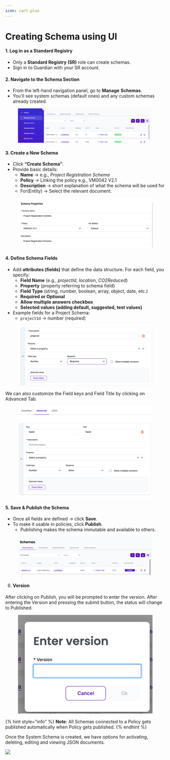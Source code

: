 ```yaml
---
icon: cart-plus
---
```


# Creating Schema using UI

#### **1. Log in as a Standard Registry**

* Only a **Standard Registry (SR)** role can create schemas.
* Sign in to Guardian with your SR account.

#### **2. Navigate to the Schema Section**

* From the left-hand navigation panel, go to **Manage** **Schemas**.
* You’ll see system schemas (default ones) and any custom schemas already created.

<figure><img src="../../../.gitbook/assets/image.png" alt=""><figcaption></figcaption></figure>

#### **3. Create a New Schema**

* Click **“Create Schema”**.
* Provide basic details:
  * **Name** → e.g., _Project Registration Schema_
  * **Policy** → Linking the policy e.g., VM0042 V2.1
  * **Description** → short explanation of what the schema will be used for
  * For(Entity) → Select the relevant document.&#x20;

<figure><img src="../../../.gitbook/assets/image (1).png" alt=""><figcaption></figcaption></figure>

#### **4. Define Schema Fields**

* Add **attributes (fields)** that define the data structure. For each field, you specify:
  * **Field Name** (e.g., _projectId_, _location_, _CO2Reduced_)
  * **Property** (property referring to schema field)
  * **Field Type** (string, number, boolean, array, object, date, etc.)
  * **Required or Optional**
  * **Allow multiple answers checkbox**
  * **Selected values (adding default, suggested, test values)**
* Example fields for a Project Schema:
  * `projectId` → number (required)

<figure><img src="../../../.gitbook/assets/image (2).png" alt=""><figcaption></figcaption></figure>

We can also customize the Field keys and Field Title by clicking on Advanced Tab.

<figure><img src="../../../.gitbook/assets/image (4).png" alt=""><figcaption></figcaption></figure>

#### **5. Save & Publish the Schema**

* Once all fields are defined → click **Save**.
* To make it usable in policies, click **Publish**.
  * Publishing makes the schema immutable and available to others.

<figure><img src="../../../.gitbook/assets/image (3).png" alt=""><figcaption></figcaption></figure>

6. #### Version

After clicking on Publish, you will be prompted to enter the version. After entering the Version and pressing the submit button, the status will change to Published.

<figure><img src="../../../.gitbook/assets/image (426).png" alt=""><figcaption></figcaption></figure>

{% hint style="info" %}
**Note**: All Schemas connected to a Policy gets published automatically when Policy gets published.
{% endhint %}

Once the System Schema is created, we have options for activating, deleting, editing and viewing JSON documents.

![](<../../../.gitbook/assets/image (9) (5).png>)
